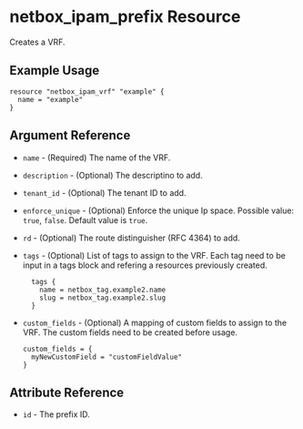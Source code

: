 # netbox_ipam_prefix Resource

Creates a VRF.

## Example Usage

```hcl
resource "netbox_ipam_vrf" "example" {
  name = "example"
}
```

## Argument Reference

* `name` - (Required) The name of the VRF.
* `description` - (Optional) The descriptino to add.
* `tenant_id` - (Optional) The tenant ID to add.
* `enforce_unique` - (Optional) Enforce the unique Ip space. Possible value: `true`, `false`. Default value is `true`.
* `rd` - (Optional) The route distinguisher (RFC 4364) to add.

* `tags` - (Optional) List of tags to assign to the VRF. Each tag need to be input in a tags block and refering a resources previously created.
  ```
    tags {
      name = netbox_tag.example2.name
      slug = netbox_tag.example2.slug
    }
  ```

* `custom_fields` - (Optional) A mapping of custom fields to assign to the VRF. The custom fields need to be created before usage.
  ```
  custom_fields = {
    myNewCustomField = "customFieldValue"
  }
  ```

## Attribute Reference

* `id` - The prefix ID.
